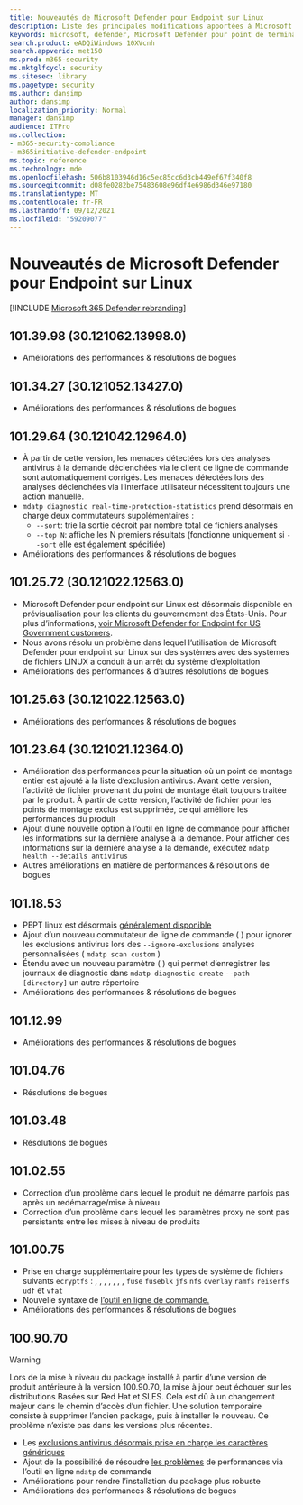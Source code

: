 ```yaml
---
title: Nouveautés de Microsoft Defender pour Endpoint sur Linux
description: Liste des principales modifications apportées à Microsoft Defender pour Endpoint sur Linux.
keywords: microsoft, defender, Microsoft Defender pour point de terminaison, linux, whatsnew, release
search.product: eADQiWindows 10XVcnh
search.appverid: met150
ms.prod: m365-security
ms.mktglfcycl: security
ms.sitesec: library
ms.pagetype: security
ms.author: dansimp
author: dansimp
localization_priority: Normal
manager: dansimp
audience: ITPro
ms.collection:
- m365-security-compliance
- m365initiative-defender-endpoint
ms.topic: reference
ms.technology: mde
ms.openlocfilehash: 506b8103946d16c5ec85cc6d3cb449ef67f340f8
ms.sourcegitcommit: d08fe0282be75483608e96df4e6986d346e97180
ms.translationtype: MT
ms.contentlocale: fr-FR
ms.lasthandoff: 09/12/2021
ms.locfileid: "59209077"
---
```

# <a name="whats-new-in-microsoft-defender-for-endpoint-on-linux"></a>Nouveautés de Microsoft Defender pour Endpoint sur Linux

[!INCLUDE [Microsoft 365 Defender rebranding](../../includes/microsoft-defender.md)]

## <a name="1013998-30121062139980"></a>101.39.98 (30.121062.13998.0)

- Améliorations des performances & résolutions de bogues

## <a name="1013427-30121052134270"></a>101.34.27 (30.121052.13427.0)

- Améliorations des performances & résolutions de bogues

## <a name="1012964-30121042129640"></a>101.29.64 (30.121042.12964.0)

- À partir de cette version, les menaces détectées lors des analyses antivirus à la demande déclenchées via le client de ligne de commande sont automatiquement corrigés. Les menaces détectées lors des analyses déclenchées via l’interface utilisateur nécessitent toujours une action manuelle.
- `mdatp diagnostic real-time-protection-statistics` prend désormais en charge deux commutateurs supplémentaires :
  - `--sort`: trie la sortie décroit par nombre total de fichiers analysés
  - `--top N`: affiche les N premiers résultats (fonctionne uniquement si `--sort` elle est également spécifiée)
- Améliorations des performances & résolutions de bogues

## <a name="1012572-30121022125630"></a>101.25.72 (30.121022.12563.0)

- Microsoft Defender pour endpoint sur Linux est désormais disponible en prévisualisation pour les clients du gouvernement des États-Unis. Pour plus d’informations, [voir Microsoft Defender for Endpoint for US Government customers](gov.md).
- Nous avons résolu un problème dans lequel l’utilisation de Microsoft Defender pour endpoint sur Linux sur des systèmes avec des systèmes de fichiers LINUX a conduit à un arrêt du système d’exploitation
- Améliorations des performances & d’autres résolutions de bogues

## <a name="1012563-30121022125630"></a>101.25.63 (30.121022.12563.0)

- Améliorations des performances & résolutions de bogues

## <a name="1012364-30121021123640"></a>101.23.64 (30.121021.12364.0)

- Amélioration des performances pour la situation où un point de montage entier est ajouté à la liste d’exclusion antivirus. Avant cette version, l’activité de fichier provenant du point de montage était toujours traitée par le produit. À partir de cette version, l’activité de fichier pour les points de montage exclus est supprimée, ce qui améliore les performances du produit
- Ajout d’une nouvelle option à l’outil en ligne de commande pour afficher les informations sur la dernière analyse à la demande. Pour afficher des informations sur la dernière analyse à la demande, exécutez `mdatp health --details antivirus`
- Autres améliorations en matière de performances & résolutions de bogues

## <a name="1011853"></a>101.18.53

- PEPT linux est désormais [généralement disponible](https://techcommunity.microsoft.com/t5/microsoft-defender-for-endpoint/edr-for-linux-is-now-is-generally-available/ba-p/2048539)
- Ajout d’un nouveau commutateur de ligne de commande ( ) pour ignorer les exclusions antivirus lors des `--ignore-exclusions` analyses personnalisées ( `mdatp scan custom` )
- Étendu avec un nouveau paramètre ( ) qui permet d’enregistrer les journaux de diagnostic dans `mdatp diagnostic create` `--path [directory]` un autre répertoire
- Améliorations des performances & résolutions de bogues

## <a name="1011299"></a>101.12.99

- Améliorations des performances & résolutions de bogues

## <a name="1010476"></a>101.04.76

- Résolutions de bogues

## <a name="1010348"></a>101.03.48

- Résolutions de bogues

## <a name="1010255"></a>101.02.55

- Correction d’un problème dans lequel le produit ne démarre parfois pas après un redémarrage/mise à niveau
- Correction d’un problème dans lequel les paramètres proxy ne sont pas persistants entre les mises à niveau de produits

## <a name="1010075"></a>101.00.75

- Prise en charge supplémentaire pour les types de système de fichiers suivants `ecryptfs` : , , , , , , , `fuse` `fuseblk` `jfs` `nfs` `overlay` `ramfs` `reiserfs` `udf` et `vfat`
- Nouvelle syntaxe de [l’outil en ligne de commande.](linux-resources.md#configure-from-the-command-line)
- Améliorations des performances & résolutions de bogues

## <a name="1009070"></a>100.90.70

> [!WARNING]
> Lors de la mise à niveau du package installé à partir d’une version de produit antérieure à la version 100.90.70, la mise à jour peut échouer sur les distributions Basées sur Red Hat et SLES. Cela est dû à un changement majeur dans le chemin d’accès d’un fichier. Une solution temporaire consiste à supprimer l’ancien package, puis à installer le nouveau. Ce problème n’existe pas dans les versions plus récentes.

- Les [exclusions antivirus désormais prise en charge les caractères génériques](linux-exclusions.md#supported-exclusion-types)
- Ajout de la possibilité de résoudre [les problèmes](linux-support-perf.md) de performances via l’outil en ligne `mdatp` de commande
- Améliorations pour rendre l’installation du package plus robuste
- Améliorations des performances & résolutions de bogues
